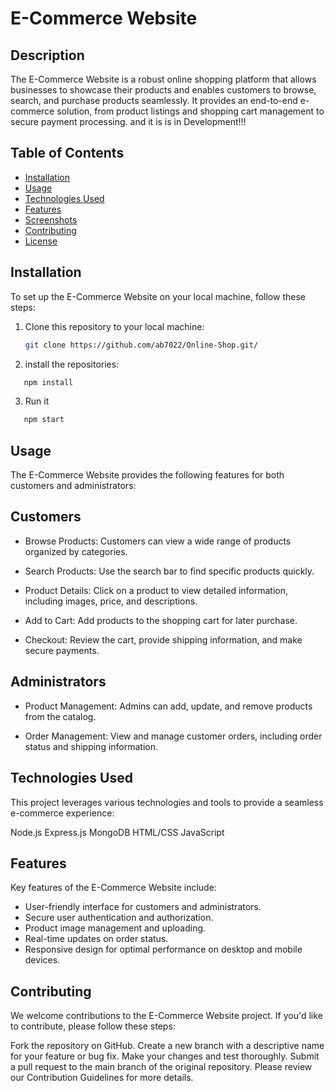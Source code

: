 # E-Commerce Website

## Description

The E-Commerce Website is a robust online shopping platform that allows businesses to showcase their products and enables customers to browse, search, and purchase products seamlessly. It provides an end-to-end e-commerce solution, from product listings and shopping cart management to secure payment processing.
and it is is in Development!!!

## Table of Contents

- [Installation](#installation)
- [Usage](#usage)
- [Technologies Used](#technologies-used)
- [Features](#features)
- [Screenshots](#screenshots)
- [Contributing](#contributing)
- [License](#license)

## Installation

To set up the E-Commerce Website on your local machine, follow these steps:

1. Clone this repository to your local machine:

   ```bash
   git clone https://github.com/ab7022/Online-Shop.git/

2. install the repositories:
```bash
   npm install
```
3. Run it
```bash
   npm start
```
## Usage
The E-Commerce Website provides the following features for both customers and administrators:

## Customers
- Browse Products: Customers can view a wide range of products organized by categories.

- Search Products: Use the search bar to find specific products quickly.

- Product Details: Click on a product to view detailed information, including images, price, and descriptions.

- Add to Cart: Add products to the shopping cart for later purchase.

- Checkout: Review the cart, provide shipping information, and make secure payments.

## Administrators
- Product Management: Admins can add, update, and remove products from the catalog.

- Order Management: View and manage customer orders, including order status and shipping information.

## Technologies Used
This project leverages various technologies and tools to provide a seamless e-commerce experience:

Node.js
Express.js
MongoDB
HTML/CSS
JavaScript

## Features
Key features of the E-Commerce Website include:

- User-friendly interface for customers and administrators.
- Secure user authentication and authorization.
- Product image management and uploading.
- Real-time updates on order status.
- Responsive design for optimal performance on desktop and mobile devices.


## Contributing
We welcome contributions to the E-Commerce Website project. If you'd like to contribute, please follow these steps:

Fork the repository on GitHub.
Create a new branch with a descriptive name for your feature or bug fix.
Make your changes and test thoroughly.
Submit a pull request to the main branch of the original repository.
Please review our Contribution Guidelines for more details.



